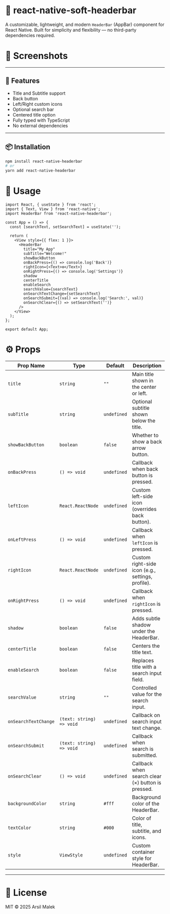 # 📱 react-native-soft-headerbar

A customizable, lightweight, and modern `HeaderBar` (AppBar) component for React Native. Built for simplicity and flexibility — no third-party dependencies required.

# 📸 Screenshots


---

## 🚀 Features

- Title and Subtitle support
- Back button
- Left/Right custom icons
- Optional search bar
- Centered title option
- Fully typed with TypeScript
- No external dependencies

---

## 📦 Installation
```bash
npm install react-native-headerbar
# or
yarn add react-native-headerbar
```

# 🧠 Usage
```
import React, { useState } from 'react';
import { Text, View } from 'react-native';
import HeaderBar from 'react-native-headerbar';

const App = () => {
  const [searchText, setSearchText] = useState('');

  return (
    <View style={{ flex: 1 }}>
      <HeaderBar
        title="My App"
        subTitle="Welcome!"
        showBackButton
        onBackPress={() => console.log('Back')}
        rightIcon={<Text>⚙️</Text>}
        onRightPress={() => console.log('Settings')}
        shadow
        centerTitle
        enableSearch
        searchValue={searchText}
        onSearchTextChange={setSearchText}
        onSearchSubmit={(val) => console.log('Search:', val)}
        onSearchClear={() => setSearchText('')}
      />
    </View>
  );
};

export default App;
```

# ⚙️ Props
| Prop Name            | Type                     | Default     | Description                                       |
| -------------------- | ------------------------ | ----------- | ------------------------------------------------- |
| `title`              | `string`                 | `""`        | Main title shown in the center or left.           |
| `subTitle`           | `string`                 | `undefined` | Optional subtitle shown below the title.          |
| `showBackButton`     | `boolean`                | `false`     | Whether to show a back arrow button.              |
| `onBackPress`        | `() => void`             | `undefined` | Callback when back button is pressed.             |
| `leftIcon`           | `React.ReactNode`        | `undefined` | Custom left-side icon (overrides back button).    |
| `onLeftPress`        | `() => void`             | `undefined` | Callback when `leftIcon` is pressed.              |
| `rightIcon`          | `React.ReactNode`        | `undefined` | Custom right-side icon (e.g., settings, profile). |
| `onRightPress`       | `() => void`             | `undefined` | Callback when `rightIcon` is pressed.             |
| `shadow`             | `boolean`                | `false`     | Adds subtle shadow under the HeaderBar.           |
| `centerTitle`        | `boolean`                | `false`     | Centers the title text.                           |
| `enableSearch`       | `boolean`                | `false`     | Replaces title with a search input field.         |
| `searchValue`        | `string`                 | `""`        | Controlled value for the search input.            |
| `onSearchTextChange` | `(text: string) => void` | `undefined` | Callback on search input text change.             |
| `onSearchSubmit`     | `(text: string) => void` | `undefined` | Callback when search is submitted.                |
| `onSearchClear`      | `() => void`             | `undefined` | Callback when search clear (×) button is pressed. |
| `backgroundColor`    | `string`                 | `#fff`      | Background color of the HeaderBar.                |
| `textColor`          | `string`                 | `#000`      | Color of title, subtitle, and icons.              |
| `style`              | `ViewStyle`              | `undefined` | Custom container style for HeaderBar.             |

---

# 📝 License
MIT © 2025 Arsil Malek